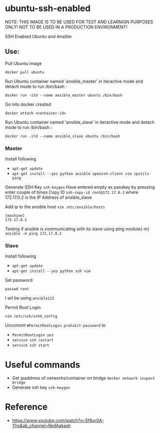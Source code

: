 # ubuntu-ssh-enabled

NOTE: THIS IMAGE IS TO BE USED FOR TEST AND LEARNIGN PURPOSES ONLY! NOT TO BE USED IN A PRODUCTION ENVIRONMENT!

SSH Enabled Ubuntu and Ansible

## Use:
Pull Ubuntu image

```docker pull ubuntu```

Run Ubuntu container named 'ansible_master' in iteractive mode and detach mode to run /bin/bash :

```docker run -itd --name ansible_master ubuntu /bin/bash```

Go into docker created

```docker attach <container-id>```

Run Ubuntu container named 'ansible_slave' in iteractive mode and detach mode to run /bin/bash :

```docker run -itd --name ansible_slave ubuntu /bin/bash```

### Master

Install following
- ```apt-get update```
- ```apt-get install --yes python ansible openssh-client vim iputils-ping```

Generate SSH Key
```ssh-keygen```
Have entered empty as passkey by pressing enter couple of times
Copy ID
```ssh-copy-id root@172.17.0.2```
where 172.17.0.2 is the IP Address of ansible_slave

Add ip to the ansible host
```vim /etc/ansible/hosts```

    [machine]
    172.17.0.2

Testing if ansible is communicating with its slave using ping module(-m)
 ```ansible -m ping 172.17.0.2```

### Slave 

Install following

- ```apt-get update```
- ```apt-get install --yes python ssh vim ```

Set password

```passwd root```

I wil be using `ansible123`

Permit Root Login

```vim /etc/ssh/sshd_config```

Uncommit 
```#PermitRootLogin prohibit-password```
to
- ```PermitRootLogin yes```
- ```service ssh restart```
- ```service ssh start```

# Useful commands
- Get ipaddress of networks/container on birdge
    ```docker network inspect bridge```
- Generate ssh key
    ```ssh-keygen```



# Reference
- https://www.youtube.com/watch?v=Sf8urGA-Yhs&ab_channel=RedAakash





